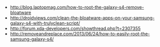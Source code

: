 * http://blog.laptopmag.com/how-to-root-the-galaxy-s4-remove-bloatware
* http://droidviews.com/clean-the-bloatware-apps-on-your-samsung-galaxy-s4-with-trulyclean-script/
* http://forum.xda-developers.com/showthread.php?t=2307355
* http://removeandreplace.com/2013/06/24/how-to-easily-root-the-samsung-galaxy-s4/
